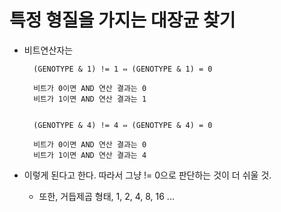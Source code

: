 # 특정 형질을 가지는 대장균 찾기

- 비트연산자는 

        (GENOTYPE & 1) != 1 ⇔ (GENOTYPE & 1) = 0

        비트가 0이면 AND 연산 결과는 0
        비트가 1이면 AND 연산 결과는 1


        (GENOTYPE & 4) != 4 ⇔ (GENOTYPE & 4) = 0

        비트가 0이면 AND 연산 결과는 0
        비트가 1이면 AND 연산 결과는 4

- 이렇게 된다고 한다. 따라서 그냥 != 0으로 판단하는 것이 더 쉬울 것.
    - 또한, 거듭제곱 형태, 1, 2, 4, 8, 16 ...